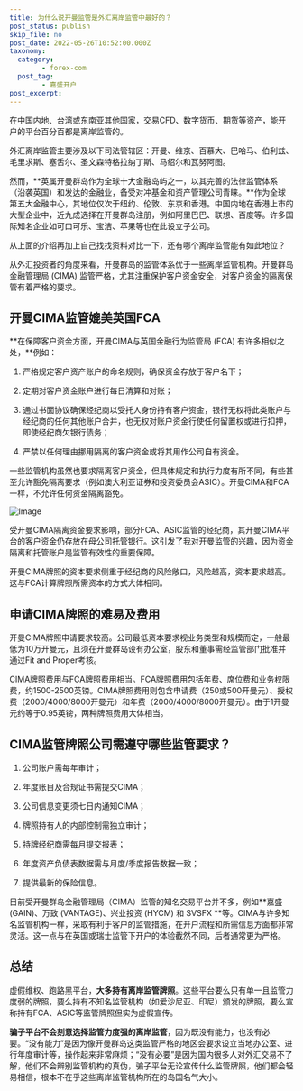 ```yaml
---
title: 为什么说开曼监管是外汇离岸监管中最好的？
post_status: publish
skip_file: no
post_date: 2022-05-26T10:52:00.000Z
taxonomy:
  category:
        - forex-com
  post_tag:
        - 嘉盛开户
post_excerpt: 
---
```

在中国内地、台湾或东南亚其他国家，交易CFD、数字货币、期货等资产，能开户的平台百分百都是离岸监管的。

外汇离岸监管主要涉及以下司法管辖区：开曼、维京、百慕大、巴哈马、伯利兹、毛里求斯、塞舌尔、圣文森特格拉纳丁斯、马绍尔和瓦努阿图。

然而，**英属开曼群岛作为全球十大金融岛屿之一，以其完善的法律监管体系（沿袭英国）和发达的金融业，备受对冲基金和资产管理公司青睐。**作为全球第五大金融中心，其地位仅次于纽约、伦敦、东京和香港。中国内地在香港上市的大型企业中，近九成选择在开曼群岛注册，例如阿里巴巴、联想、百度等。许多国际知名企业如可口可乐、宝洁、苹果等也在此设立子公司。

从上面的介绍再加上自己找找资料对比一下，还有哪个离岸监管能有如此地位？

从外汇投资者的角度来看，开曼群岛的监管体系优于一些离岸监管机构。开曼群岛金融管理局 (CIMA) 监管严格，尤其注重保护客户资金安全，对客户资金的隔离保管有着严格的要求。

## 开曼CIMA监管媲美英国FCA

**在保障客户资金方面，开曼CIMA与英国金融行为监管局 (FCA) 有许多相似之处，**例如：

1. 严格规定客户资产账户的命名规则，确保资金存放于客户名下；

1. 定期对客户资金账户进行每日清算和对账；

1. 通过书面协议确保经纪商以受托人身份持有客户资金，银行无权将此类账户与经纪商的任何其他账户合并，也无权对账户资金行使任何留置权或进行扣押，即使经纪商欠银行债务；

1. 严禁以任何理由挪用隔离的客户资金或将其用作公司自有资金。

一些监管机构虽然也要求隔离客户资金，但具体规定和执行力度有所不同，有些甚至允许豁免隔离要求（例如澳大利亚证券和投资委员会ASIC）。开曼CIMA和FCA一样，不允许任何资金隔离豁免。

![Image](https://prod-files-secure.s3.us-west-2.amazonaws.com/39ed1227-6d7d-4570-be36-9ccd4a2c4241/bd849744-3fcb-4a37-8312-357962c8f065/image.png?X-Amz-Algorithm=AWS4-HMAC-SHA256&X-Amz-Content-Sha256=UNSIGNED-PAYLOAD&X-Amz-Credential=ASIAZI2LB466ZN6VMQNR%2F20250407%2Fus-west-2%2Fs3%2Faws4_request&X-Amz-Date=20250407T161343Z&X-Amz-Expires=3600&X-Amz-Security-Token=IQoJb3JpZ2luX2VjEOj%2F%2F%2F%2F%2F%2F%2F%2F%2F%2FwEaCXVzLXdlc3QtMiJGMEQCIEijUVb7CE9NPfMljUN1ako0qr%2BR8VF45vC705zQtld0AiAAgQkpB5kFEVOGyOIEIypXbD0L2nDUg4OKJBRI3R%2BSYSr%2FAwhhEAAaDDYzNzQyMzE4MzgwNSIMOvrIjUelOVMylRBMKtwDQBrxFZBtIaEZU8znB%2FvFk9rV%2FnuqQQCvkZwLf2YwTgvYwm%2B2Yu88OcJV054%2FmXfNde31S2uVumq6cc2f1im51wthm%2BSp7wDlptJRuursLJlm0IBznmCzTz%2B1QP4P2HYKdXGWNOg2MdlQJ%2BX6frzRdScJ0seTY0GW0PsYlK59%2BlyH3YoqEIscKTdHVJ22nPrKevbpzusD1aMX1AJQkMFSMaQ8CwjHCid%2Fw0W%2Fv42J0dI%2BaaL8ciPwYoGrVk%2F%2BRThUDtwOAeK7BFI2oKhSpNJTUMBXAoYkVCxs4jMwppmi%2FwSx7Gnye%2FEmEcFPblIEGqsk%2FDRb4ArCyUNfq%2FLWZ8NKfZs%2BR2afXswGnKMENfzCyIgi9JMTO7FoANQ3HAK4W4ZTcOYwVWJu4nyqQwZKEVmScgUBbPKQXevC1Ev5iqrMAWu9huEokubWYaHs6FbP8VsoIqrG2cKwq9H7d%2Fe2Dbq5tq76qtXA99kH6ff7DztgbS2HLO5QQuO%2F%2FvBpjStrJXFachLIzzJiSp4HRbN7VhiIkpXQ%2BkmWS52TXJ7ehyJUuLd5wqAI9TX217rauNzbk2dRvCrDWXQu6J8oNdN%2BQZIseOqSarrZauBACHzXSGPPxp3pN6bL24Fv1WCXUt4w7urPvwY6pgGxHHMKmihvQ%2BDhMSJgeTFwgEcHy1nP1PEC8gnaoe2BghKNT5PWFtAhBunD2dESMyp7AsTvt2VSj6ocxrR3Q0sIycByQkjYmTx5jYxJY1LQI9r5vLKn9Mw64iUcQQ%2FvIOTmuJhWhjc7oITSDoOK1SXtp4J5IariQxzM%2Fp3Dc00Hk3okIkBCFm15%2BIyJq%2FJsxssIw8YzUbspLY88hoU%2FqzrHnn2fxD6g&X-Amz-Signature=2d03f9b136954763fb397c19a644ab835ef397a6494454b8812f25041ac9cb60&X-Amz-SignedHeaders=host&x-id=GetObject)

受开曼CIMA隔离资金要求影响，部分FCA、ASIC监管的经纪商，其开曼CIMA平台的客户资金仍存放在母公司托管银行。这引发了我对开曼监管的兴趣，因为资金隔离和托管账户是监管有效性的重要保障。

开曼CIMA牌照的资本要求侧重于经纪商的风险敞口，风险越高，资本要求越高。这与FCA计算牌照所需资本的方式大体相同。

## **申请CIMA牌照的难易及费用**

开曼CIMA牌照申请要求较高。公司最低资本要求视业务类型和规模而定，一般最低为10万开曼元，且须在开曼群岛设有办公室，股东和董事需经监管部门批准并通过Fit and Proper考核。

CIMA牌照费用与FCA牌照费用相当。FCA牌照费用包括年费、席位费和业务权限费，约1500-2500英镑。CIMA牌照费用则包含申请费（250或500开曼元）、授权费（2000/4000/8000开曼元）和年费（2000/4000/8000开曼元）。由于1开曼元约等于0.95英镑，两种牌照费用大体相当。

## CIMA监管牌照公司需遵守哪些监管要求？

1. 公司账户需每年审计；

1. 年度账目及合规证书需提交CIMA；

1. 公司信息变更须七日内通知CIMA；

1. 牌照持有人的内部控制需独立审计；

1. 持牌经纪商需每月提交报表；

1. 年度资产负债表数据需与月度/季度报告数据一致；

1. 提供最新的保险信息。

目前受开曼群岛金融管理局（CIMA）监管的知名交易平台并不多，例如**嘉盛 (GAIN)、万致 (VANTAGE)、兴业投资 (HYCM) 和 SVSFX **等。CIMA与许多知名监管机构一样，采取有利于客户的监管措施，在开户流程和所需信息方面都非常灵活。这一点与在英国或瑞士监管下开户的体验截然不同，后者通常更为严格。

## 总结

虚假维权、跑路黑平台，**大多持有离岸监管牌照**。这些平台要么只有单一且监管力度弱的牌照，要么持有不知名监管机构（如爱沙尼亚、印尼）颁发的牌照，要么宣称持有FCA、ASIC等监管牌照但实为虚假宣传。

**骗子平台不会刻意选择监管力度强的离岸监管**，因为既没有能力，也没有必要。“没有能力”是因为像开曼群岛这类监管严格的地区会要求设立当地办公室、进行年度审计等，操作起来非常麻烦；“没有必要”是因为国内很多人对外汇交易不了解，他们不会辨别监管机构的真伪，骗子平台无论宣传什么监管牌照，他们都会轻易相信，根本不在乎这些离岸监管机构所在的岛国名气大小。